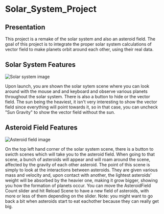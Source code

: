 # Solar_System_Project

## Presentation

This project is a remake of the solar system and also an asteroid field. The goal of this project is to integrate the proper solar system calculations of vector field to make planets orbit around each other, using their real data.

## Solar System Features

![Solar system image](./Screenshots/Screenshot_1.png)

Upon launch, you are shown the solar sytem scene where you can look around with the mouse and and keyboard and observe various planets throughout the solar system. There is also a button to hide or the vector field. The sun being the heaviest, it isn't very interesting to show the vector field since everything will point towards it, so in that case, you can uncheck "Sun Gravity" to show the vector field without the sun.

## Asteroid Field Features

![Asteroid field image](./Screenshots/Screenshot_2.png)

On the top left hand corner of the solar system scene, there is a button to swicth scenes which will take you to the asteroid field. When going to that scene, a bunch of asteroids will appear and will roam around the scene, affected by the gravity of each other asteroid. The point of this scene is simply to look at the interactions between asteroids. They are given various mass and velocity and, upon contact with another, the lightest asteroids' weight will be absorbed by the heavier one, making it grow bigger, showing you how the formation of planets occur. 
You can move the AsteroidField Count slider and hit Reload Scene to have a new field of asteroids, with more or less of them depending on the slider.
Note: you might want to go back a bit when asteroids start to eat eachother because they can really get big.
